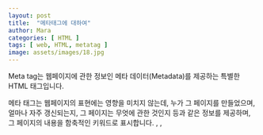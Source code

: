 ```yaml
---
layout: post
title:  "메타태그에 대하여"
author: Mara
categories: [ HTML ]
tags: [ web, HTML, metatag ]
image: assets/images/18.jpg
---
```

Meta tag는 웹페이지에 관한 정보인 메타 데이터(Metadata)를 제공하는 특별한 HTML 태그입니다.

메타 태그는 웹페이지의 표현에는 영향을 미치지 않는데, 누가 그 페이지를 만들었으며, 얼마나 자주 갱신되는지, 그 페이지는 무엇에 관한 것인지 등과 같은 정보를 제공하며, 그 페이지의 내용을 함축적인 키워드로 표시합니다.  <base>, <link>, <script>, <style>, <title> 요소와 같은 다른 메타데이터 관련 요소들이 나타낼 수 없는 다양한 종류의 메타데이터를 제공할 때 사용되며, 이렇게 제공된 정보는 브라우저나 검색 엔진, 다른 웹 서비스에서 사용하게 됩니다.

메타태그는 반드시 <head>태그안에 쓰여야 하며 비어있는 요소 (empty element)로서 닫는 태그가 없습니다.
HTML에서는 <meta> 태그를 닫지 않지만, XHTML에서는 다음과 같이 반드시 태그를 닫아야만 합니다.

```
<meta charset="UTF-8" />
```

<meta charset>, <meta http-equiv>인 경우 <head> 안에 쓰고,  http-equiv가 인코딩 선언이 아닌 경우 <head> 내의 <noscript> 요소도 가능합니다. 만약 name 속성이나 http-equiv 속성이 명시되었다면 반드시 content 속성도 함께 명시되어야 하며, 반대로 두 속성이 명시되지 않았다면 content 속성 또한 명시될 수 없습니다.

HTML5에서는 <meta> 요소를 통해 웹 페이지에서 사용자가 볼 수 있는 영역인 뷰포트(viewport)를 제어할 수 있도록 name 속성에 viewport 속성값을 제공하고 있습니다.

일반적으로 아래와 같은 형태를 가지며 각 META 엘레멘트는 특성과 값의 짝으로 명시됩니다.
name 애트리뷰트는 특성을 지정하고 content 애트리뷰트는 그 특성의 값을 지정합니다.

```
<meta 속성="값" content="내용" />
```

### 종류

+ HTTP-Equivalent META Information
-서버측 환경설정과 관련된 정보를 싣고 있다.
-encoding, cashe 등 사용자 브라우저(user agent)의 구동 환경 정보를 담고 있다.


+ Arbitrary User-Specified META Information
-사용자와 관련된 정보를 표시한다.(인덱스를 위한 키워드 정보, 제작자 정보 등)


### 속성형식
charset : 페이지의 문자 인코딩을 선언합니다. 문자 인코딩의 표준 IANA MIME 이름을 값으로 가져야 합니다. 표준안은 특정 인코딩을 요구하지 않지만, 대신 다음을 제안합니다.
-UTF-8을 권장합니다.
-보안 위협을 방지하기 위해, ASCII와 호환되지 않는 인코딩을 사용하지 않아야 합니다. 해당되는 인코딩은 유해한 콘텐츠를 HTML의 일부로 판독할 수 있습니다. JIS_C6226-1983, JIS_X0212-1990, HZ-GB-2312, JOHAB, ISO-2022 계열과 EBCDIC 계열이 이에 해당합니다.

content : 특성의 값을 나타 냄. http-equiv, name 속성과 관련된 내용 구성을 위한 정보

http-equiv : HTTP 서버들에 보내는 문서별 HTTP 반응 메세지 헤더의 정보를 설정합니다. 특성의 이름(http-equiv(alent))에서 알 수 있듯이, 가능한 값은 특정 HTTP 헤더입니다. HTTP Response 의 Header Name
- content-security-policy
현재 페이지의 콘텐츠 정책을 정의할 수 있습니다. 대부분의 콘텐츠 정책은 허용하는 서버 출처와 스크립트 엔드포인트를 지정해 사이트 간 스크립트 공격 방어에 도움을 줍니다.
- refresh
다음 항목을 지정합니다.
content 특성에 양의 정숫값을 설정한 경우, 페이지를 새로 고칠 때까지의 초.
content 특성이 양의 정숫값을 가지고 그 뒤를 문자열 ;url=과 유효한 URL이 뒤따른다면, 페이지를 해당 URL로 보낼 때까지의 초.

name :메타정보의 이름으로 문서 레벨 메타데이터의 이름을 정의합니다. itemprop, http-equiv, charset 특성 중 하나라도 설정한 경우 사용해선 안됩니다. 메타데이터의 이름은 content 특성에 담긴 값과 연결됩니다. name 특성에 사용할 수 있는 값은 다음과 같습니다.
- application-name은 웹 페이지에서 구동 중인 애플리케이션의 이름을 정의합니다.
- author는 문서의 작성자를 정의합니다.
- description은 페이지의 내용에 대한 짧고 정확한 요약을 담습니다. Firefox, Opera 등 여러 브라우저는 즐겨찾기 페이지의 기본 설명 값으로 description 메타데이터를 사용합니다.
- generator는 페이지를 생성한 소프트웨어의 식별자를 담습니다.
- keywords는 페이지 콘텐츠와 관련된 키워드를 쉼표로 구분해 담습니다.
- referrer는 문서에서 시작하는 요청의 Referer HTTP 헤더를 통제합니다.
- theme-color는 사용자 에이전트가 페이지나 주위 사용자 인터페이스를 표시할 때 사용하면 좋을 색상을 추천합니다. content 특성은 유효한 CSS <color>를 값으로 가집니다.
- color-scheme은 문서와 호환되는 하나 이상의 색채 조합을 지정합니다. 브라우저는 이 정보에 더해 브라우저와 장치 사용자 설정을 통해 배경, 전경, 양식 컨트롤, 스크롤 바 등 대부분의 색상을 결정합니다. <meta name="color-scheme">의 주 용도는 문서의 "다크 모드"와 라이트 모드의 호환성, 그리고 둘 중 선호하는 쪽을 나타내는 것입니다.

이 외에도, name 특성은 WHATWG Wiki MetaExtensions 페이지에 나열된 확장형 값을 사용할 수도 있습니다. 페이지의 어떠한 항목도 공식적으로 인정받지 않았지만, 흔히 사용하는 값은 다음과 같습니다.

- creator는 단체, 협회 등 문서 생성자의 이름을 정의합니다. 다수가 존재할 경우 다수의 <meta> 태그를 사용해야 합니다.
- robots의 동의어인 googlebot은 Google의 색인 크롤러인 Googlebot만 인식합니다.
publisher는 문서를 출판한 자의 이름을 정의합니다. robots는 협조적인 크롤러, 또는 "로봇"의 동작을 지정합니다. 아래 표의 항목을 쉼표로 구분한 목록을 값으로 사용합니다.

- viewport는 뷰포트의 초기 사이즈에 대한 힌트를 제공합니다. 모바일 장치에서만 사용합니다.

###  사용 예

1) 검색 엔진을 위한 키워드(keyword)를 정의하는 예

```
<meta name="keyword" content="HTML, meta, tag, element, reference">
```

2) 웹 페이지에 대한 설명(description)을 정의하는 예

```
<meta name="description" content="HTML meta tag page">
```

3) 문서의 저자(author)를 정의하는 예

```
<meta name="author" content="TCPSchool">
```

4) 5초 뒤에 다른 페이지로 리다이렉트(redirect)시키는 예

```
<meta http-equiv="refresh" content="5; url=http://www.samplesite.com">
```

5) 모든 장치에서 웹 사이트가 잘 보이도록 뷰포트(viewport)를 설정하는 예

```
<meta name="viewport" content="width=device-width, initial-scale=1.0">
```

HTML5에서는 <meta> 요소의 scheme 속성을 더 이상 지원하지 않으며, 문자셋(charset)을 손쉽게 정의할 수 있는 charset 속성이 새롭게 추가되었습니다.

```
HTML 4.01 : <meta http-equiv="content-type" content="text/html; charset=UTF-8">
HTML5     : <meta charset="UTF-8">
```
